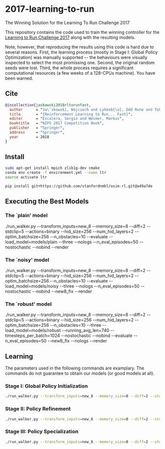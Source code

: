 # 2017-learning-to-run
The Winning Solution for the Learning To Run Challenge 2017

This repository contains the code used to train the winning controller for the [Learning to Run Challenge 2017](https://www.crowdai.org/challenges/nips-2017-learning-to-run) along with the resulting models.

Note, however, that reproducing the results using this code is hard due to several reasons. First, the learning process (mostly in Stage I: Global Policy Optimization) was manually supported -- the behaviours were visually inspected to select the most promissing one. Second, the original random seeds were lost. Third, the whole process requires a significant computational resources (a few weeks of a 128-CPUs machine). You have been warned.

## Cite
```bibtex
@incollection{jaskowski2018rltorunfast,
  author      = "Ja\'skowski, Wojciech and Lykkeb{\o}, Odd Rune and Toklu, Nihat Engin and Trifterer, Florian and Buk, Zden\v{e}k and Koutn\'{i}k, Jan and Gomez, Faustino",
  title       = "{Reinforcement Learning to Run... Fast}",
  editor      = "Escalera, Sergio and Weimer, Markus",
  booktitle   = "NIPS 2017 Competition Book",
  publisher   = "Springer",
  address     = "Springer",
  year        = 2018
}
```

## Install

```sh
sudo apt-get install mpich zlib1g-dev cmake
conda env create -f environment.yml --name ltr
source activate ltr

pip install git+https://github.com/stanfordnmbl/osim-rl.git@a49a7de
```

## Executing the Best Models

### The `plain' model
./run_walker.py --transform_inputs=new_8 --memory_size=8 --diff=2 --stdclip=5 --actions=binary --hid_size=256 --num_hid_layers=2 --optim_batchsize=256 --n_obstacles=10 --evaluate --load_model=models/plain --three --nologs --n_eval_episodes=50 --nostochastic --nobind --render

### The `noisy' model
./run_walker.py --transform_inputs=new_8 --memory_size=8 --diff=2 --stdclip=5 --actions=binary --hid_size=256 --num_hid_layers=2 --optim_batchsize=256 --n_obstacles=10 --evaluate --load_model=models/noisy --three --nologs --n_eval_episodes=50 --nostochastic --nobind --new8_fix --render

### The `robust' model
./run_walker.py --transform_inputs=new_8 --memory_size=8 --diff=2 --stdclip=5 --actions=binary --hid_size=256 --num_hid_layers=2 --optim_batchsize=256 --n_obstacles=10 --three --load_model=models/robust --running_avg_len=740 --timesteps_per_batch=1024 --nostochastic --nobind --evaluate --n_eval_episodes=50 --new8_fix --nologs --render

## Learning

The parameters used in the following commands are examplary. The commands do not guarantee to obtain our models (or good models at all).

### Stage I: Global Policy Initialization

```sh
./run_walker.py --transform_inputs=new_8 --memory_size=8 --diff=2 --stdclip=5 --actions=binary --hid_size=256 --num_hid_layers=2 --optim_batchsize=256 --gamma=0.99 --force_override --entcoeff=0 --optim_stepsize=0.0003 --lam=0.9 --save_every=10 -c 2 --symmetric_training --exp_name=stage1 --nologs --nobind
```

### Stage II: Policy Refinement

```sh
./run_walker.py --transform_inputs=new_8 --memory_size=8 --diff=2 --stdclip=5 --actions=binary --hid_size=256 --num_hid_layers=2 --optim_batchsize=256 --gamma=0.99 --entcoeff=0 --optim_stepsize=0.0003 --lam=0.9 --save_every=10 --symmetric_training --load_model=results/[...]/stage1/[...] --step_timeout=5.0 --exp_name=stage2 --force_override --nologs -c 32  --nobind
```

### Stage III: Policy Specialization

```sh
./run_walker.py --transform_inputs=new_8 --memory_size=8 --diff=2 --stdclip=5 --actions=binary --hid_size=256 --num_hid_layers=2 --optim_batchsize=256 --gamma=0.994 --entcoeff=0 --optim_stepsize=0.00006 --lam=0.95 --save_every=10 --symmetric_training --step_timeout=10.0 --horizon_hack --n_obstacles=10 --three --load_model=results/[...]/stage2/[...] --exp_name=stage3 --running_avg_len=740 --force_override --timesteps_per_batch=1024 --nologs -c 128 --nobind
```
